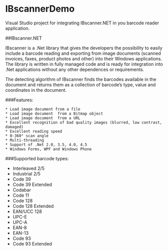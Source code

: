 # IBscannerDemo
Visual Studio project for integrating IBscanner.NET in you barcode reader application.

##IBscanner.NET

IBscanner is a .Net library that gives the developers the possibility to easily include a barcode reading and exporting from image documents (scanned invoices, faxes, product photos and other) into their Windows applications.
The library is written in fully managed code and is ready for integration into .Net applications without any other dependences or requirements.

The detecting algorithm of IBscanner finds the barcodes available in the document and returns them as a collection of barcode’s type, value and coordinates in the document.
 
###Features:

    * Load image document from a file
    * Load image document  from a Bitmap object
    * Load image document  from a URL
    * Excellent recognition of bad quality images (blurred, low contrast, damaged)
    * Excellent reading speed
    * 0-360° scan angle
    * Multi-threading
    * Support of .Net 2.0, 3.5, 4.0, 4.5
    * Windows Forms, WPF and Windows Phone


###Supported barcode types:
* Interleaved 2/5
* Industrial 2/5
* Code 39
* Code 39 Extended
* Codabar
* Code 11
* Code 128
* Code 128 Extended
* EAN/UCC 128
* UPC-E
* UPC-A
* EAN-8
* EAN-13
* Code 93
* Code 93 Extended
